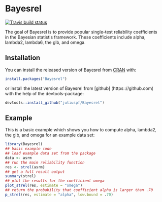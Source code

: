 
# Bayesrel

<!-- badges: start -->
[![Travis build status](https://travis-ci.org/juliuspf/Bayesrel.svg?branch=Cpp)](https://travis-ci.org/juliuspf/Bayesrel)
<!-- badges: end -->

The goal of Bayesrel is to provide popular single-test reliability coefficients in the Bayesian statistis framework.
These coefficients include alpha, lambda2, lambda6, the glb, and omega.

## Installation

You can install the released version of Bayesrel from [CRAN](https://CRAN.R-project.org) with:

``` r
install.packages("Bayesrel")
```
or install the latest version of Bayesrel from [github] (https:://github.com) with the help of the devtools-package:

```r
devtools::install_github("juliuspf/Bayesrel")
```

## Example

This is a basic example which shows you how to compute alpha, lambda2, the glb, and omega for an example data set:

``` r
library(Bayesrel)
## basic example code
## load example data set from the package
data <- asrm
## run the main reliability function
res <- strel(asrm)
## get a full result output
summary(strel)
## plot the results for the coefficient omega
plot_strel(res, estimate = "omega")
## return the probability that coefficient alpha is larger than .70
p_strel(res, estimate = "alpha", low.bound = .70)
```

